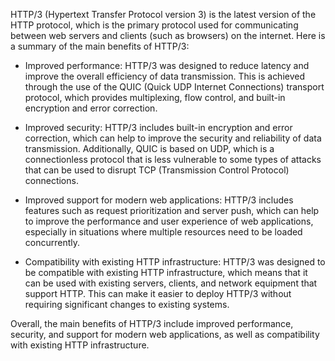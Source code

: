 
HTTP/3 (Hypertext Transfer Protocol version 3) is the latest version of the HTTP protocol, which is the primary protocol used for communicating between web servers and clients (such as browsers) on the internet. Here is a summary of the main benefits of HTTP/3:

-   Improved performance: HTTP/3 was designed to reduce latency and improve the overall efficiency of data transmission. This is achieved through the use of the QUIC (Quick UDP Internet Connections) transport protocol, which provides multiplexing, flow control, and built-in encryption and error correction.
    
-   Improved security: HTTP/3 includes built-in encryption and error correction, which can help to improve the security and reliability of data transmission. Additionally, QUIC is based on UDP, which is a connectionless protocol that is less vulnerable to some types of attacks that can be used to disrupt TCP (Transmission Control Protocol) connections.
    
-   Improved support for modern web applications: HTTP/3 includes features such as request prioritization and server push, which can help to improve the performance and user experience of web applications, especially in situations where multiple resources need to be loaded concurrently.
    
-   Compatibility with existing HTTP infrastructure: HTTP/3 was designed to be compatible with existing HTTP infrastructure, which means that it can be used with existing servers, clients, and network equipment that support HTTP. This can make it easier to deploy HTTP/3 without requiring significant changes to existing systems.
    

Overall, the main benefits of HTTP/3 include improved performance, security, and support for modern web applications, as well as compatibility with existing HTTP infrastructure.